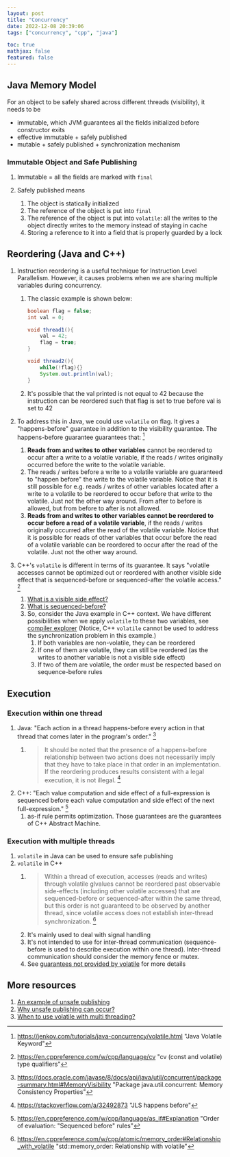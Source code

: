 ```yaml
---
layout: post
title: "Concurrency"
date: 2022-12-08 20:39:06
tags: ["concurrency", "cpp", "java"]

toc: true
mathjax: false
featured: false
---
```


## Java Memory Model

For an object to be safely shared across different threads (visibility), it needs to be
- immutable, which JVM guarantees all the fields initialized before constructor exits
- effective immutable + safely published
- mutable + safely published + synchronization mechanism

### Immutable Object and Safe Publishing

1. Immutable = all the fields are marked with `final`

2. Safely published means
   1. The object is statically initialized
   2. The reference of the object is put into `final`
   3. The reference of the object is put into `volatile`: all the writes to the object directly writes to the memory instead of staying in cache
   4. Storing a reference to it into a field that is properly guarded by a lock


## Reordering (Java and C++)

1. Instruction reordering is a useful technique for Instruction Level Parallelism. However, it causes problems when we are sharing multiple variables during concurrency.
   1. The classic example is shown below:

        ```java
        boolean flag = false;
        int val = 0;

        void thread1(){
            val = 42;
            flag = true;
        }

        void thread2(){
            while(!flag){}
            System.out.println(val);
        }
        ```

   2. It's possible that the val printed is not equal to 42 because the instruction can be reordered such that flag is set to true before val is set to 42

2. To address this in Java, we could use `volatile` on flag. It gives a "happens-before" guarantee in addition to the visibility guarantee. The happens-before guarantee guarantees that: [^reordering-1]
   1. **Reads from and writes to other variables** cannot be reordered to occur after a write to a volatile variable, if the reads / writes originally occurred before the write to the volatile variable.
   2. The reads / writes before a write to a volatile variable are guaranteed to "happen before" the write to the volatile variable. Notice that it is still possible for e.g. reads / writes of other variables located after a write to a volatile to be reordered to occur before that write to the volatile. Just not the other way around. From after to before is allowed, but from before to after is not allowed.
   3. **Reads from and writes to other variables cannot be reordered to occur before a read of a volatile variable**, if the reads / writes originally occurred after the read of the volatile variable. Notice that it is possible for reads of other variables that occur before the read of a volatile variable can be reordered to occur after the read of the volatile. Just not the other way around.

3. C++'s `volatile` is different in terms of its guarantee. It says "volatile accesses cannot be optimized out or reordered with another visible side effect that is sequenced-before or sequenced-after the volatile access." [^reordering-2]
   1. [What is a visible side effect?](https://en.cppreference.com/w/cpp/language/as_if#Explanation)
   2. [What is sequenced-before?](https://en.cppreference.com/w/cpp/language/eval_order#Rules)
   3. So, consider the Java example in C++ context. We have different possibilities when we apply `volatile` to these two variables, see [compiler explorer](https://gcc.godbolt.org/z/hYM96r9r6) (Notice, C++ `volatile` cannot be used to address the synchronization problem in this example.)
      1. If both variables are non-volatile, they can be reordered
      2. If one of them are volatile, they can still be reordered (as the writes to another variable is not a visible side effect)
      3. If two of them are volatile, the order must be respected based on sequence-before rules

[^reordering-1]: https://jenkov.com/tutorials/java-concurrency/volatile.html "Java Volatile Keyword"
[^reordering-2]: https://en.cppreference.com/w/cpp/language/cv "cv (const and volatile) type qualifiers"

## Execution

### Execution within one thread

1. Java: "Each action in a thread happens-before every action in that thread that comes later in the program's order." [^execution-1]
   1. > It should be noted that the presence of a happens-before relationship between two actions does not necessarily imply that they have to take place in that order in an implementation. If the reordering produces results consistent with a legal execution, it is not illegal. [^execution-2]
2. C++: "Each value computation and side effect of a full-expression is sequenced before each value computation and side effect of the next full-expression." [^execution-3]
   1. as-if rule permits optimization. Those guarantees are the guarantees of C++ Abstract Machine.


[^execution-1]: https://docs.oracle.com/javase/8/docs/api/java/util/concurrent/package-summary.html#MemoryVisibility "Package java.util.concurrent: Memory Consistency Properties"
[^execution-2]: https://stackoverflow.com/a/32492873 "JLS happens before"
[^execution-3]: https://en.cppreference.com/w/cpp/language/as_if#Explanation "Order of evaluation: \"Sequenced before\" rules"


### Execution with multiple threads

1. `volatile` in Java can be used to ensure safe publishing
2. `volatile` in C++
   1. > Within a thread of execution, accesses (reads and writes) through volatile glvalues cannot be reordered past observable side-effects (including other volatile accesses) that are sequenced-before or sequenced-after within the same thread, but this order is not guaranteed to be observed by another thread, since volatile access does not establish inter-thread synchronization. [^execution-4]
   2. It's mainly used to deal with signal handling
   3. It's not intended to use for inter-thread communication (sequence-before is used to describe execution within one thread). Inter-thread communication should consider the memory fence or mutex.
   4. See [guarantees not provided by volatile](https://wiki.sei.cmu.edu/confluence/display/c/CON02-C.+Do+not+use+volatile+as+a+synchronization+primitive) for more details


[^execution-4]: https://en.cppreference.com/w/cpp/atomic/memory_order#Relationship_with_volatile "std::memory_order: Relationship with volatile"


## More resources

1. [An example of unsafe publishing](https://stackoverflow.com/questions/51695962/does-object-construction-guarantee-in-practice-that-all-threads-see-non-final-fi)
2. [Why unsafe publishing can occur?](https://stackoverflow.com/questions/16107683/improper-publication-of-java-object-reference)
3. [When to use volatile with multi threading?](https://stackoverflow.com/questions/4557979/when-to-use-volatile-with-multi-threading)